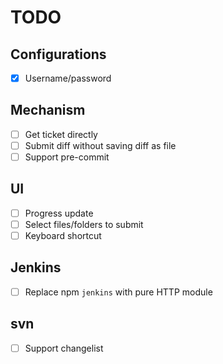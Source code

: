 # TODO

## Configurations

*   [x] Username/password

## Mechanism

*   [ ] Get ticket directly
*   [ ] Submit diff without saving diff as file
*   [ ] Support pre-commit

## UI

*   [ ] Progress update
*   [ ] Select files/folders to submit
*   [ ] Keyboard shortcut

## Jenkins

*   [ ] Replace npm `jenkins` with pure HTTP module

## svn

*   [ ] Support changelist

